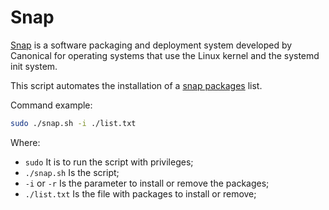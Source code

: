 # Snap

[Snap](https://snapcraft.io/) is a software packaging and deployment system developed by Canonical for operating systems that use the Linux kernel and the systemd init system.

This script automates the installation of a [snap packages](https://snapcraft.io/store) list.

Command example:

```bash
sudo ./snap.sh -i ./list.txt
```

Where:
- `sudo` It is to run the script with privileges;
- `./snap.sh` Is the script;
- `-i` or `-r` Is the parameter to install or remove the packages;
- `./list.txt` Is the file with packages to install or remove;